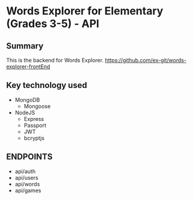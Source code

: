 # Words Explorer for Elementary (Grades 3-5) - API

## Summary
  This is the backend for Words Explorer.
  https://github.com/ex-git/words-explorer-frontEnd

## Key technology used

  * MongoDB
    * Mongoose
  * NodeJS
    * Express
    * Passport
    * JWT
    * bcryptjs

## ENDPOINTS

* api/auth
* api/users
* api/words
* api/games
